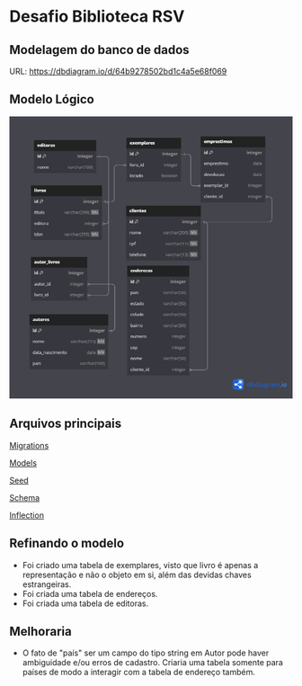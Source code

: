 # Desafio Biblioteca RSV

## Modelagem do banco de dados
URL: https://dbdiagram.io/d/64b9278502bd1c4a5e68f069

## Modelo Lógico
<div align="center">
  <img alt="Kelvin-Ts" src="./imgs_readme/Biblioteca_RSV.png">
</div>


## Arquivos principais
<a href="https://github.com/GodKelvin/Desafio_Biblioteca_RSV/tree/main/db/migrate" target="_blank">Migrations</a>

<a href="https://github.com/GodKelvin/Desafio_Biblioteca_RSV/tree/main/app/models" target="_blank">Models</a>

<a href="https://github.com/GodKelvin/Desafio_Biblioteca_RSV/blob/main/db/seeds.rb" target="_blank">Seed</a>

<a href="https://github.com/GodKelvin/Desafio_Biblioteca_RSV/blob/main/db/schema.rb" target="_blank">Schema</a>

<a href="https://github.com/GodKelvin/Desafio_Biblioteca_RSV/blob/main/config/initializers/inflections.rb" target="_blank">Inflection</a>


## Refinando o modelo 
- Foi criado uma tabela de exemplares, visto que livro é apenas a representação e não o objeto em si, além das devidas chaves estrangeiras.
- Foi criada uma tabela de endereços.
- Foi criada uma tabela de editoras.

## Melhoraria

- O fato de "país" ser um campo do tipo string em Autor pode haver ambiguidade e/ou erros de cadastro. Criaria uma tabela somente para países de modo a interagir com a tabela de endereço também.